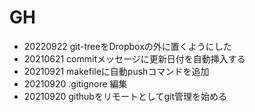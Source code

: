 # GH 

* 20220922 git-treeをDropboxの外に置くようにした
* 20210621 commitメッセージに更新日付を自動挿入する
* 20210921 makefileに自動pushコマンドを追加
* 20210920 .gitignore 編集
* 20210920 githubをリモートとしてgit管理を始める
